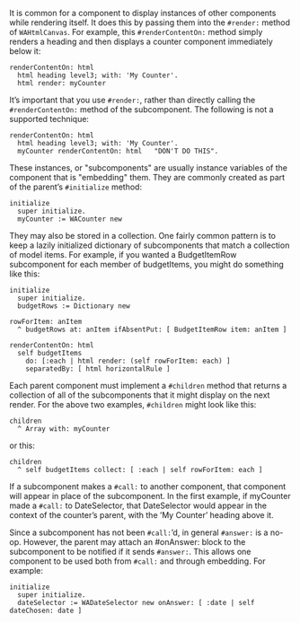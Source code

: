 It is common for a component to display instances of other components while rendering itself. It does this by passing them into the `#render:` method of `WAHtmlCanvas`. For example, this `#renderContentOn:` method simply renders a heading and then displays a counter component immediately below it:

```smalltalk
renderContentOn: html
  html heading level3; with: 'My Counter'.
  html render: myCounter
```

It’s important that you use `#render:`, rather than directly calling the `#renderContentOn:` method of the subcomponent. The following is not a supported technique:

```smalltalk
renderContentOn: html
  html heading level3; with: 'My Counter'.
  myCounter renderContentOn: html   "DON'T DO THIS".
```

These instances, or "subcomponents" are usually instance variables of the component that is "embedding" them. They are commonly created as part of the parent’s `#initialize` method:

```smalltalk
initialize
  super initialize.
  myCounter := WACounter new
```

They may also be stored in a collection. One fairly common pattern is to keep a lazily initialized dictionary of subcomponents that match a collection of model items. For example, if you wanted a BudgetItemRow subcomponent for each member of budgetItems, you might do something like this:

```smalltalk
initialize
  super initialize.
  budgetRows := Dictionary new

rowForItem: anItem
  ^ budgetRows at: anItem ifAbsentPut: [ BudgetItemRow item: anItem ]

renderContentOn: html
  self budgetItems
    do: [:each | html render: (self rowForItem: each) ]
    separatedBy: [ html horizontalRule ]
```

Each parent component must implement a `#children` method that returns a collection of all of the subcomponents that it might display on the next render. For the above two examples, `#children` might look like this:

```smalltalk
children
  ^ Array with: myCounter
```

or this:

```smalltalk
children
  ^ self budgetItems collect: [ :each | self rowForItem: each ]
```

If a subcomponent makes a `#call:` to another component, that component will appear in place of the subcomponent. In the first example, if myCounter made a `#call:` to DateSelector, that DateSelector would appear in the context of the counter’s parent, with the ’My Counter’ heading above it.

Since a subcomponent has not been `#call:`’d, in general `#answer:` is a no-op. However, the parent may attach an #onAnswer: block to the subcomponent to be notified if it sends `#answer:`. This allows one component to be used both from `#call:` and through embedding. For example:

```smalltalk
initialize
  super initialize.
  dateSelector := WADateSelector new onAnswer: [ :date | self dateChosen: date ]
```